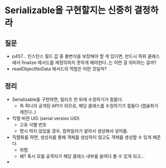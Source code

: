 # Serializable을 구현할지는 신중히 결정하라



## 질문

- p457... 인스턴스 필드 값 중 불변식을 보장해야 할 게 있다면, 반드시 하위 클래스에서 finalize 메서드를 재정의하지 못하게 해야한다..는 어떤 걸 의미하는 걸까?
- readObjectNoData 메서드의 역할은 어떤 것일까?

## 정리

- Serializable을 구현하면, 릴리즈 한 뒤에 수정하기가 힘들다.
  - 즉 하나의 공개된 API가 되므로, 해당 클래스를 수정하기가 힘들다 (캡슐화가 깨진다..)
- 직렬 버젼 UID (serial version UID)
  - 고유 식별 번호
  - 명시 하지 않았을 경우, 컴파일러가 알아서 생성해서 넣어줌.
- 직렬화를 하면, 생성자를 통해 객체를 생성하지 않고도 객체를 생성할 수 있게 해준다.
  - 위험
  - 왜? 혹시 모를 공격자가 해당 클래스 내부를 들여다 볼 수 있게 되고...
- 